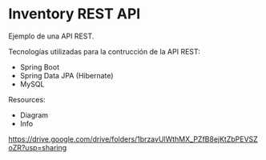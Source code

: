 # Inventory REST API
Ejemplo de una API REST.

Tecnologías utilizadas para la contrucción de la API REST:
- Spring Boot
- Spring Data JPA (Hibernate)
- MySQL

Resources:

- Diagram
- Info

https://drive.google.com/drive/folders/1brzavUlWthMX_PZfB8ejKtZbPEVSZoZR?usp=sharing